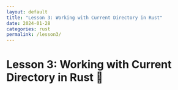 ```yaml
---
layout: default
title: "Lesson 3: Working with Current Directory in Rust"
date: 2024-01-28
categories: rust
permalink: /lesson3/
---
```


# Lesson 3: Working with Current Directory in Rust 📁


